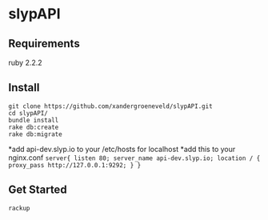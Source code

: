 # slypAPI
## Requirements
ruby 2.2.2
  
## Install
`git clone https://github.com/xandergroeneveld/slypAPI.git`  
`cd slypAPI/`  
`bundle install`  
`rake db:create`  
`rake db:migrate`  
  
*add api-dev.slyp.io to your /etc/hosts for localhost
*add this to your nginx.conf
 `server{
      listen 80;
      server_name api-dev.slyp.io;
      location / {
        proxy_pass http://127.0.0.1:9292;
      }
    }`
  
## Get Started
`rackup`
